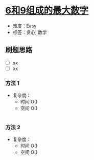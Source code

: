 # [6和9组成的最大数字](https://leetcode-cn.com/problems/maximum-69-number/)

- 难度：Easy
- 标签：贪心, 数学

## 刷题思路

- [ ] xx
- [ ] xx

### 方法 1

- 复杂度：
    - 时间 O()
    - 空间 O()

``` js

```

### 方法 2

- 复杂度：
    - 时间 O()
    - 空间 O()

``` js

```
